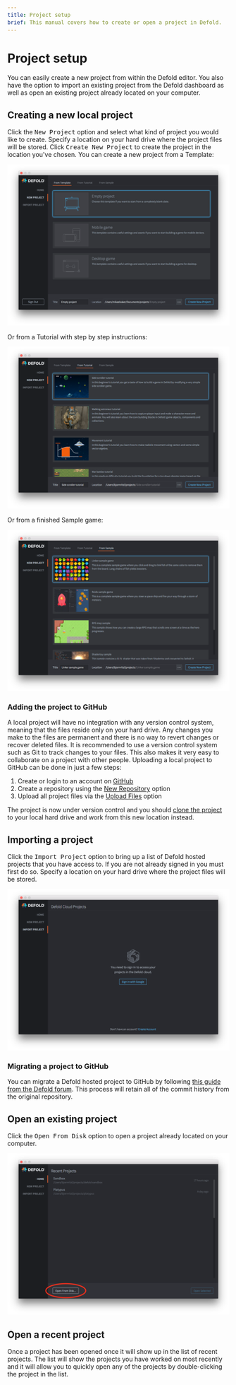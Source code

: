 ```yaml
---
title: Project setup
brief: This manual covers how to create or open a project in Defold.
---
```


# Project setup

You can easily create a new project from within the Defold editor. You also have the option to import an existing project from the Defold dashboard as well as open an existing project already located on your computer.

## Creating a new local project

Click the <kbd>New Project</kbd> option and select what kind of project you would like to create. Specify a location on your hard drive where the project files will be stored. Click <kbd>Create New Project</kbd> to create the project in the location you've chosen. You can create a new project from a Template:

![open project](images/workflow/open_project.png)

Or from a Tutorial with step by step instructions:

![create project from tutorial](images/workflow/create_from_tutorial.png)

Or from a finished Sample game:

![create project from sample](images/workflow/create_from_sample.png)

### Adding the project to GitHub

A local project will have no integration with any version control system, meaning that the files reside only on your hard drive. Any changes you make to the files are permanent and there is no way to revert changes or recover deleted files. It is recommended to use a version control system such as Git to track changes to your files. This also makes it very easy to collaborate on a project with other people. Uploading a local project to GitHub can be done in just a few steps:

1. Create or login to an account on [GitHub](https://github.com/)
2. Create a repository using the [New Repository](https://help.github.com/en/articles/creating-a-new-repository) option
3. Upload all project files via the [Upload Files](https://help.github.com/en/articles/adding-a-file-to-a-repository) option

The project is now under version control and you should [clone the project](https://help.github.com/en/articles/cloning-a-repository) to your local hard drive and work from this new location instead.

## Importing a project

Click the <kbd>Import Project</kbd> option to bring up a list of Defold hosted projects that you have access to. If you are not already signed in you must first do so. Specify a location on your hard drive where the project files will be stored.

![import project](images/workflow/import_project.png)

### Migrating a project to GitHub

You can migrate a Defold hosted project to GitHub by following [this guide from the Defold forum](https://forum.defold.com/t/howto-alternative-project-hosting/1309). This process will retain all of the commit history from the original repository.

## Open an existing project

Click the <kbd>Open From Disk</kbd> option to open a project already located on your computer.

![import project](images/workflow/open_from_disk.png)

## Open a recent project

Once a project has been opened once it will show up in the list of recent projects. The list will show the projects you have worked on most recently and it will allow you to quickly open any of the projects by double-clicking the project in the list.
